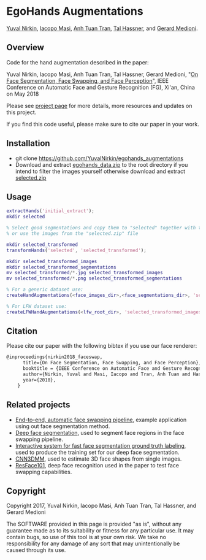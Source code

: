 # EgoHands Augmentations
[Yuval Nirkin](http://www.nirkin.com/), [Iacopo Masi](http://www-bcf.usc.edu/~iacopoma/), [Anh Tuan Tran](https://sites.google.com/site/anhttranusc/), [Tal Hassner](http://www.openu.ac.il/home/hassner/), and [Gerard Medioni](http://iris.usc.edu/people/medioni/index.html).

## Overview
Code for the hand augmentation described in the paper:

Yuval Nirkin, Iacopo Masi, Anh Tuan Tran, Tal Hassner, Gerard Medioni, "[On Face Segmentation, Face Swapping, and Face Perception](https://arxiv.org/abs/1704.06729)", IEEE Conference on Automatic Face and Gesture Recognition (FG), Xi'an, China on May 2018

Please see [project page](http://www.openu.ac.il/home/hassner/projects/faceswap/) for more details, more resources and updates on this project.

If you find this code useful, please make sure to cite our paper in your work.

## Installation
- git clone https://github.com/YuvalNirkin/egohands_augmentations
- Download and extract [egohands_data.zip](http://vision.soic.indiana.edu/egohands_files/egohands_data.zip) to the root directory if you intend to filter the images yourself otherwise download and extract [selected.zip](https://github.com/YuvalNirkin/egohands_augmentations/releases/download/v1.0/selected.zip)

## Usage
```Matlab
extractHands('initial_extract');
mkdir selected

% Select good segmentations and copy them to "selected" together with their images
% or use the images from the "selected.zip" file

mkdir selected_transformed
transformHands('selected', 'selected_transformed');

mkdir selected_transformed_images
mkdir selected_transformed_segmentations
mv selected_transformed/*.jpg selected_transformed_images
mv selected_transformed/*.png selected_transformed_segmentations

% For a generic dataset use:
createHandAugmentations(<face_images_dir>,<face_segmentations_dir>, 'selected_transformed_images', 'selected_transformed_segmentations', <output_images_dir>, <output_segmentations_dir>);

% For LFW dataset use:
createLFWHandAugmentations(<lfw_root_dir>, 'selected_transformed_images', 'selected_transformed_segmentations', <output_dir>, 'hand_pixels', 2400)
```

## Citation

Please cite our paper with the following bibtex if you use our face renderer:

``` latex
@inproceedings{nirkin2018_faceswap,
      title={On Face Segmentation, Face Swapping, and Face Perception},
      booktitle = {IEEE Conference on Automatic Face and Gesture Recognition},
      author={Nirkin, Yuval and Masi, Iacopo and Tran, Anh Tuan and Hassner, Tal and Medioni, G\'{e}rard},
      year={2018},
    }
```

## Related projects
- [End-to-end, automatic face swapping pipeline](https://github.com/YuvalNirkin/face_swap), example application using out face segmentation method.
- [Deep face segmentation](https://github.com/YuvalNirkin/face_segmentation), used to segment face regions in the face swapping pipeline.
- [Interactive system for fast face segmentation ground truth labeling](https://github.com/YuvalNirkin/face_video_segment), used to produce the training set for our deep face segmentation.
- [CNN3DMM](http://www.openu.ac.il/home/hassner/projects/CNN3DMM/), used to estimate 3D face shapes from single images.
- [ResFace101](http://www.openu.ac.il/home/hassner/projects/augmented_faces/), deep face recognition used in the paper to test face swapping capabilities. 

## Copyright
Copyright 2017, Yuval Nirkin, Iacopo Masi, Anh Tuan Tran, Tal Hassner, and Gerard Medioni 

The SOFTWARE provided in this page is provided "as is", without any guarantee made as to its suitability or fitness for any particular use. It may contain bugs, so use of this tool is at your own risk. We take no responsibility for any damage of any sort that may unintentionally be caused through its use.
